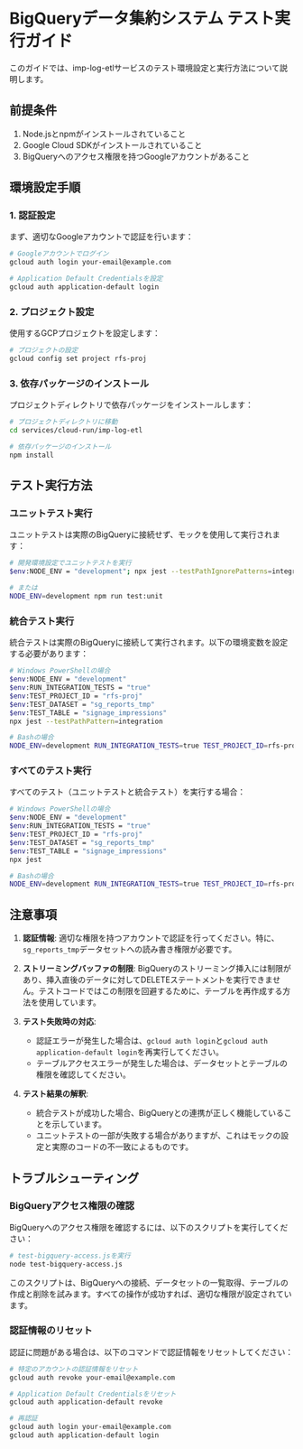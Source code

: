 # BigQueryデータ集約システム テスト実行ガイド

このガイドでは、imp-log-etlサービスのテスト環境設定と実行方法について説明します。

## 前提条件

1. Node.jsとnpmがインストールされていること
2. Google Cloud SDKがインストールされていること
3. BigQueryへのアクセス権限を持つGoogleアカウントがあること

## 環境設定手順

### 1. 認証設定

まず、適切なGoogleアカウントで認証を行います：

```bash
# Googleアカウントでログイン
gcloud auth login your-email@example.com

# Application Default Credentialsを設定
gcloud auth application-default login
```

### 2. プロジェクト設定

使用するGCPプロジェクトを設定します：

```bash
# プロジェクトの設定
gcloud config set project rfs-proj
```

### 3. 依存パッケージのインストール

プロジェクトディレクトリで依存パッケージをインストールします：

```bash
# プロジェクトディレクトリに移動
cd services/cloud-run/imp-log-etl

# 依存パッケージのインストール
npm install
```

## テスト実行方法

### ユニットテスト実行

ユニットテストは実際のBigQueryに接続せず、モックを使用して実行されます：

```bash
# 開発環境設定でユニットテストを実行
$env:NODE_ENV = "development"; npx jest --testPathIgnorePatterns=integration

# または
NODE_ENV=development npm run test:unit
```

### 統合テスト実行

統合テストは実際のBigQueryに接続して実行されます。以下の環境変数を設定する必要があります：

```bash
# Windows PowerShellの場合
$env:NODE_ENV = "development"
$env:RUN_INTEGRATION_TESTS = "true"
$env:TEST_PROJECT_ID = "rfs-proj"
$env:TEST_DATASET = "sg_reports_tmp"
$env:TEST_TABLE = "signage_impressions"
npx jest --testPathPattern=integration

# Bashの場合
NODE_ENV=development RUN_INTEGRATION_TESTS=true TEST_PROJECT_ID=rfs-proj TEST_DATASET=sg_reports_tmp TEST_TABLE=signage_impressions npx jest --testPathPattern=integration
```

### すべてのテスト実行

すべてのテスト（ユニットテストと統合テスト）を実行する場合：

```bash
# Windows PowerShellの場合
$env:NODE_ENV = "development"
$env:RUN_INTEGRATION_TESTS = "true"
$env:TEST_PROJECT_ID = "rfs-proj"
$env:TEST_DATASET = "sg_reports_tmp"
$env:TEST_TABLE = "signage_impressions"
npx jest

# Bashの場合
NODE_ENV=development RUN_INTEGRATION_TESTS=true TEST_PROJECT_ID=rfs-proj TEST_DATASET=sg_reports_tmp TEST_TABLE=signage_impressions npx jest
```

## 注意事項

1. **認証情報**: 適切な権限を持つアカウントで認証を行ってください。特に、`sg_reports_tmp`データセットへの読み書き権限が必要です。

2. **ストリーミングバッファの制限**: BigQueryのストリーミング挿入には制限があり、挿入直後のデータに対してDELETEステートメントを実行できません。テストコードではこの制限を回避するために、テーブルを再作成する方法を使用しています。

3. **テスト失敗時の対応**: 
   - 認証エラーが発生した場合は、`gcloud auth login`と`gcloud auth application-default login`を再実行してください。
   - テーブルアクセスエラーが発生した場合は、データセットとテーブルの権限を確認してください。

4. **テスト結果の解釈**:
   - 統合テストが成功した場合、BigQueryとの連携が正しく機能していることを示しています。
   - ユニットテストの一部が失敗する場合がありますが、これはモックの設定と実際のコードの不一致によるものです。

## トラブルシューティング

### BigQueryアクセス権限の確認

BigQueryへのアクセス権限を確認するには、以下のスクリプトを実行してください：

```bash
# test-bigquery-access.jsを実行
node test-bigquery-access.js
```

このスクリプトは、BigQueryへの接続、データセットの一覧取得、テーブルの作成と削除を試みます。すべての操作が成功すれば、適切な権限が設定されています。

### 認証情報のリセット

認証に問題がある場合は、以下のコマンドで認証情報をリセットしてください：

```bash
# 特定のアカウントの認証情報をリセット
gcloud auth revoke your-email@example.com

# Application Default Credentialsをリセット
gcloud auth application-default revoke

# 再認証
gcloud auth login your-email@example.com
gcloud auth application-default login